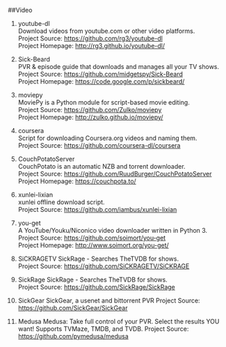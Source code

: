 ##Video

1. youtube-dl  
Download videos from youtube.com or other video platforms.  
Project Source: https://github.com/rg3/youtube-dl  
Project Homepage: http://rg3.github.io/youtube-dl/

1. Sick-Beard  
PVR & episode guide that downloads and manages all your TV shows.  
Project Source: https://github.com/midgetspy/Sick-Beard  
Project Homepage: https://code.google.com/p/sickbeard/

1. moviepy   
MoviePy is a Python module for script-based movie editing.  
Project Source: https://github.com/Zulko/moviepy  
Project Homepage: http://zulko.github.io/moviepy/

1. coursera  
Script for downloading Coursera.org videos and naming them.  
Project Source: https://github.com/coursera-dl/coursera  

1. CouchPotatoServer  
CouchPotato is an automatic NZB and torrent downloader.  
Project Source: https://github.com/RuudBurger/CouchPotatoServer  
Project Homepage: https://couchpota.to/

1. xunlei-lixian  
xunlei offline download script.  
Project Source: https://github.com/iambus/xunlei-lixian   

1. you-get   
A YouTube/Youku/Niconico video downloader written in Python 3.   
Project Source: https://github.com/soimort/you-get   
Project Homepage: http://www.soimort.org/you-get/   

1. SiCKRAGETV
SickRage - Searches TheTVDB for shows.    
Project Source: https://github.com/SiCKRAGETV/SiCKRAGE

1. SickRage
SickRage - Searches TheTVDB for shows.    
Project Source: https://github.com/SickRage/SickRage

1. SickGear
SickGear, a usenet and bittorrent PVR
Project Source: https://github.com/SickGear/SickGear

1. Medusa
Medusa: Take full control of your PVR.  Select the results YOU want! Supports TVMaze, TMDB, and TVDB.
Project Source: https://github.com/pymedusa/medusa
